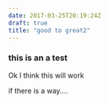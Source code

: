 ```yaml
---
date: 2017-03-25T20:19:24Z
draft: true
title: "good to great2"
---
```


### this is an a test

Ok I think this will work

if there is a way....
   